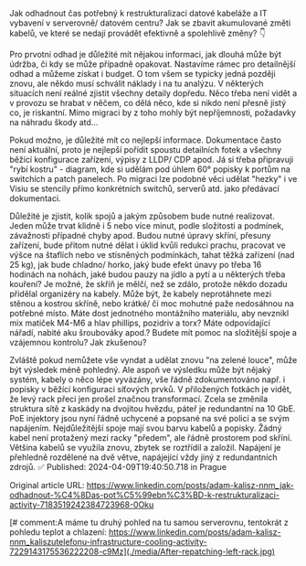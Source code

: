 Jak odhadnout čas potřebný k restrukturalizaci datové kabeláže a IT vybavení v serverovně/ datovém centru? Jak se zbavit akumulované změti kabelů, ve které se nedají provádět efektivně a spolehlivě změny? 👇

Pro prvotní odhad je důležité mít nějakou informaci, jak dlouhá může být údržba, či kdy se může případně opakovat. Nastavíme rámec pro detailnější odhad a můžeme získat i budget. O tom všem se typicky jedná později znovu, ale někdo musí schválit náklady i na tu analýzu.
V některých situacích není reálné zjistit všechny detaily dopředu. Něco třeba není vidět a v provozu se hrabat v něčem, co dělá něco, kde si nikdo není přesně jistý co, je riskantní. Mimo migraci by z toho mohly být nepříjemnosti, požadavky na náhradu škody atd...

Pokud možno, je důležité mít co nejlepší informace. Dokumentace často není aktuální, proto je nejlepší pořídit spoustu detailních fotek a všechny běžící konfigurace zařízení, výpisy z LLDP/ CDP apod. Já si třeba připravuji "rybí kostru" - diagram, kde si udělám pod úhlem 60° popisky k portům na switchích a patch panelech. Po migraci lze podobné věci udělat "hezky" i ve Visiu se stencily přímo konkrétních switchů, serverů atd. jako předávací dokumentaci.

Důležité je zjistit, kolik spojů a jakým způsobem bude nutné realizovat. Jeden může trvat klidně i 5 nebo více minut, podle složitosti a podmínek, závažnosti případné chyby apod. Budou nutné úpravy skříní, přesuny zařízení, bude přitom nutné dělat i úklid kvůli redukci prachu, pracovat ve výšce na štaflích nebo ve stísněných podmínkách, tahat těžká zařízení (nad 25 kg), jak bude chladno/ horko, jaký bude efekt únavy po třeba 16 hodinách na nohách, jaké budou pauzy na jídlo a pytí a u některých třeba kouření?
Je možné, že skříň je mělčí, než se zdálo, protože někdo dozadu přidělal organizéry na kabely. Může být, že kabely neprotáhnete mezi stěnou a kostrou skříně, nebo krátké/ či moc mohutné paže nedosáhnou na potřebné místo. Máte dost jednotného montážního materiálu, aby nevznikl mix matiček M4-M6 a hlav phillips, pozidriv a torx? Máte odpovídající nářadí, nabité aku šroubováky apod.? Budete mít pomoc na složitější spoje a vzájemnou kontrolu? Jak zkušenou?

 Zvláště pokud nemůžete vše vyndat a udělat znovu "na zelené louce", může být výsledek méně pohledný. Ale aspoň ve výsledku může být nějaký systém, kabely o něco lépe vyvázány, vše řádně zdokumentováno např. i popisky v běžící konfiguraci síťových prvků. V přiložených fotkách je vidět, že levý rack přeci jen prošel značnou transformací. Zcela se změnila struktura sítě z kaskády na dvojitou hvězdu, páteř je redundantní na 10 GbE. PoE injektory jsou nyní řádně uchycené a popsané na své polici a se svým napájením. Nejdůležitější spoje mají svou barvu kabelů a popisky. Žádný kabel není protažený mezi racky "předem", ale řádně prostorem pod skříní. Většina kabelů se využila znovu, zbytek se roztřídil a založil. Napájení je přehledně rozdělené na dvě větve, napájející vždy jiný z redundantních zdrojů. ✅
Published: 2024-04-09T19:40:50.718 in Prague

Original article URL: https://www.linkedin.com/posts/adam-kalisz-nnm_jak-odhadnout-%C4%8Das-pot%C5%99ebn%C3%BD-k-restrukturalizaci-activity-7183519242384723968-0Oku

[](./media/Before-repatching-racks.jpg)[](./media/Switch-labeling-documentation.png)[](./media/After-moving-equipment-only-minimal-patching.jpg)[](./media/After-repatching-poe-injectors.jpg)[# comment:A máme tu druhý pohled na tu samou serverovnu, tentokrát z pohledu teplot a chlazení: https://www.linkedin.com/posts/adam-kalisz-nnm_kaliszutelefonu-infrastructure-cooling-activity-7229143175536222208-c9Mz](./media/After-repatching-left-rack.jpg)